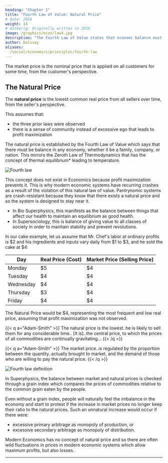 ```yaml
---
heading: "Chapter 1"
title: "Fourth Law of Value: Natural Price"
# date: 2016
weight: 14
# dateorig: Originally written in 2016
image: /graphics/econ/law4.jpg
description: "The Fourth Law of Value states that economc balance must be maintained to allow natural prices and prevent the economy from being too unequal or unsustainable"
author: Dalisay
aliases:
  /social/economics/principles/fourth-law
---
```




The market price is the nominal price that is applied on all customers for some time, from the customer's perspective. 


## The Natural Price

The **natural price** is the lowest common real price from all sellers over time, from the seller's perspective. 

This assumes that:
- the three prior laws were observed 
- there is a sense of community instead of excessive ego that leads to profit maximization

The natural price is established by the Fourth Law of Value which says that there must be balance in any economy, whether it be a family, company, or nation. This mirrors the Zeroth Law of Thermodynamics that has the concept of thermal equilibrium* leading to temperature. 

![Fourth law](/graphics/econ/law4.jpg)

This concept does not exist in Economics because profit maximization prevents it. This is why modern economic systems have recurring crashes as a result of the violation of this natural law of value. Pantrynomic systems are crash-resistant because they know that there exists a natural price and so the system is designed to stay near it. 

- In Bio Superphysics, this manifests as the balance between things that affect our health to maintain an equilibrium as good health.
- In Supersociology, this is balance of giving value to all classes of society in order to maintain stability and prevent revolutions.


In our cake example, let us assume that Mr. Chef's labor at ordinary profits is $2 and his ingredients and inputs vary daily from $1 to $3, and he sold the cake at $4:

Day | Real Price (Cost)| Market Price (Selling Price)
--- | --- | ---
Monday | $5 | $4
Tuesday | $4 | $4
Wednesday | $4 | $4
Thursday | $3 | $4
Friday | $4 | $4

The Natural Price would be $4, representing the most frequent and low real price, assuming that profit maximization was not observed.

{{< q a="Adam-Smith" >}}
The natural price is the lowest..he is likely to sell them for any considerable time.. [It is]..the central price, to which the prices of all commodities are continually gravitating... 
{{< /q >}}

{{< q a="Adam-Smith" >}}
The market price..is regulated by the proportion between the quantity..actually brought to market, and the demand of those who are willing to pay the natural price.
{{< /q >}}


![Fourth law definition](/graphics/law4.png)
<!-- ![4](https://sorasystem.sirv.com/graphics/4.png) -->

In Superphysics, the balance between market and natural prices is checked through a grain index which compares the prices of commodities relative to the common grain eaten by the people. 

Even without a grain index, people will naturally feel the imbalance in the economy and start to protest if the increase in market prices no longer keep their ratio to the natural prices. Such an unnatural increase would occur if there were:

- excessive primary arbitrage as monopoly of production, or
- excessive secondary arbitrage as monopoly of distribution.  
<!-- distribution or retail of the produced goods and services were stifled by excessive secondary arbitrage.   -->

Modern Economics has no concept of natural price and so there are often wild fluctuations in prices in modern economic systems which allow maximum profits, but also losses.
 

<!-- ## The Resulting Concepts from the Fourth Law

The resulting concepts from the Fourth Law of Value are:

- Natural Price
- Socio-economic Balance as Demand-Capital-Industry-Trade ratios
- The militant class (as a ruling government) to ensure this balance -->

---

